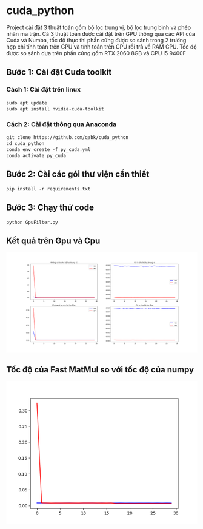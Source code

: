# cuda_python
Project cài đặt 3 thuật toán gồm bộ lọc trung vị, bộ lọc trung bình và phép nhân ma trận. Cả 3 thuật toán được cài đặt trên GPU thông qua các API của Cuda và Numba, tốc độ thực thi phần cứng được so sánh trong 2 trường hợp chỉ tính toán trên GPU và tính toán trên GPU rồi trả về RAM CPU. Tốc độ được so sánh dựa trên phần cứng gồm RTX 2060 8GB và CPU i5 9400F 
## Bước 1: Cài đặt Cuda toolkit

### Cách 1: Cài đặt trên linux
```
sudo apt update 
sudo apt install nvidia-cuda-toolkit
```

### Cách 2: Cài đặt thông qua Anaconda
```
git clone https://github.com/qabk/cuda_python
cd cuda_python
conda env create -f py_cuda.yml
conda activate py_cuda
```

## Bước 2: Cài các gói thư viện cần thiết
```
pip install -r requirements.txt
```

## Bước 3: Chạy thử code
```
python GpuFilter.py
```

## Kết quả trên Gpu và Cpu
<p align="center">
  <img src="https://github.com/qabk/cuda_python/blob/main/images/Compare_speed.png"> 
</p>

## Tốc độ của Fast MatMul so với tốc độ của numpy
<p align="center">
  <img src="https://github.com/qabk/cuda_python/blob/main/images/mat_mul_res.png"> 
</p>

